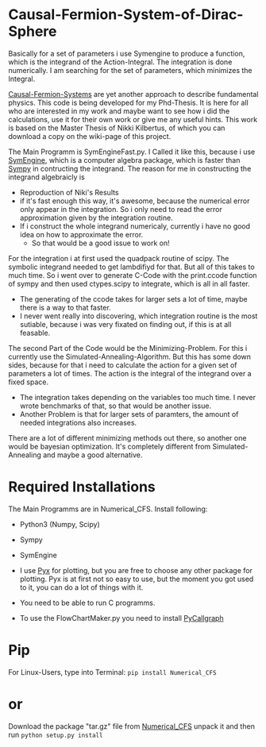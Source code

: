 # Causal-Fermion-System-of-Dirac-Sphere
Basically for a set of parameters i use Symengine to produce a function, which is the integrand of the Action-Integral. The integration is done numerically. I am searching for the set of parameters, which minimizes the Integral.

[Causal-Fermion-Systems](https://en.wikipedia.org/wiki/Causal_fermion_system) are yet another approach to describe 
fundamental physics. 
This code is being developed for my Phd-Thesis. It is here for all who are interested in my work and 
maybe want to see how i did the calculations, use it for their own work or give me any useful hints.
This work is based on the Master Thesis of Nikki Kilbertus, of which you can download a copy on the wiki-page of this project.

The Main Programm is SymEngineFast.py. I Called it like this, because i use [SymEngine](https://github.com/symengine), which is a computer algebra package, which is faster than [Sympy](http://www.sympy.org/en/index.html) in contructing the integrand. The reason for me in constructing the integrand algebraicly is
- Reproduction of Niki's Results
- if it's fast enough this way, it's awesome, because the numerical error only appear in the integration. 
  So i only need to read the error approximation given by the integration routine. 
- If i construct the whole integrand numericaly, currently i have no 
  good idea on how to approximate the error. 
     - So that would be a good issue to work on!

For the integration i at first used the quadpack routine of scipy. The symbolic integrand needed to get lambdifiyd for that. 
But all of this takes to much time. So i went over to generate C-Code with the print.ccode function of sympy and then used ctypes.scipy to integrate, which is all in all faster. 
- The generating of the ccode takes for larger sets a lot of time, maybe there is a way to that faster.
- I never went really into discovering, which integration routine is the most sutiable, because i was very 
fixated on finding out, if this is at all feasable. 

The second Part of the Code would be the Minimizing-Problem. For this i currently use the Simulated-Annealing-Algorithm. But this has some down sides, because for that i need to calculate the action for a given set of parameters a lot of times. The action is the integral of the integrand over a fixed space. 
    
   - The integration takes depending on the variables too much time. I never wrote benchmarks of that, so that would be another issue. 
   - Another Problem is that for larger sets of paramters, the amount of needed integrations also increases. 
 
There are a lot of different minimizing methods out there, so another one would be bayesian optimization. It's completely different from Simulated-Annealing and maybe a good alternative. 
# Required Installations  
 The Main Programms are in Numerical_CFS. 
 Install following:
 - Python3 (Numpy, Scipy)
 - Sympy
 - SymEngine 
 - I use [Pyx](http://pyx.sourceforge.net/) for plotting, but you are free to choose any other package for plotting. 
 Pyx is at first not so easy to use, but the moment you got used to it, you can do
                                        a lot of things with it. 
                                        
 - You need to be able to run C programms. 
  
 - To use the FlowChartMaker.py you need to install [PyCallgraph](http://pycallgraph.slowchop.com/en/master/#)
 

# Pip
For Linux-Users, type into Terminal:
`pip install Numerical_CFS`
# or 
Download the package "tar.gz" file from [Numerical_CFS](https://pypi.python.org/pypi/Numerical-CFS) unpack it and then 
run `python setup.py install`



